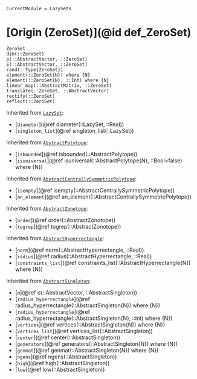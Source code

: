 ```@meta
CurrentModule = LazySets
```

# [Origin (ZeroSet)](@id def_ZeroSet)

```@docs
ZeroSet
dim(::ZeroSet)
ρ(::AbstractVector, ::ZeroSet)
∈(::AbstractVector, ::ZeroSet)
rand(::Type{ZeroSet})
element(::ZeroSet{N}) where {N}
element(::ZeroSet{N}, ::Int) where {N}
linear_map(::AbstractMatrix, ::ZeroSet)
translate(::ZeroSet, ::AbstractVector)
rectify(::ZeroSet)
reflect(::ZeroSet)
```
Inherited from [`LazySet`](@ref):
* [`diameter`](@ref diameter(::LazySet, ::Real))
* [`singleton_list`](@ref singleton_list(::LazySet))

Inherited from [`AbstractPolytope`](@ref):
* [`isbounded`](@ref isbounded(::AbstractPolytope))
* [`isuniversal`](@ref isuniversal(::AbstractPolytope{N}, ::Bool=false) where {N})

Inherited from [`AbstractCentrallySymmetricPolytope`](@ref):
* [`isempty`](@ref isempty(::AbstractCentrallySymmetricPolytope))
* [`an_element`](@ref an_element(::AbstractCentrallySymmetricPolytope))

Inherited from [`AbstractZonotope`](@ref):
* [`order`](@ref order(::AbstractZonotope))
* [`togrep`](@ref togrep(::AbstractZonotope))

Inherited from [`AbstractHyperrectangle`](@ref):
* [`norm`](@ref norm(::AbstractHyperrectangle, ::Real))
* [`radius`](@ref radius(::AbstractHyperrectangle, ::Real))
* [`constraints_list`](@ref constraints_list(::AbstractHyperrectangle{N}) where {N})

Inherited from [`AbstractSingleton`](@ref):
* [`σ`](@ref σ(::AbstractVector, ::AbstractSingleton))
* [`radius_hyperrectangle`](@ref radius_hyperrectangle(::AbstractSingleton{N}) where {N})
* [`radius_hyperrectangle`](@ref radius_hyperrectangle(::AbstractSingleton{N}, ::Int) where {N})
* [`vertices`](@ref vertices(::AbstractSingleton{N}) where {N})
* [`vertices_list`](@ref vertices_list(::AbstractSingleton))
* [`center`](@ref center(::AbstractSingleton))
* [`generators`](@ref generators(::AbstractSingleton{N}) where {N})
* [`genmat`](@ref genmat(::AbstractSingleton{N}) where {N})
* [`ngens`](@ref ngens(::AbstractSingleton))
* [`high`](@ref high(::AbstractSingleton))
* [`low`](@ref low(::AbstractSingleton))
